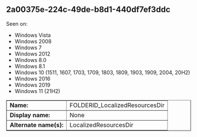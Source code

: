 ## 2a00375e-224c-49de-b8d1-440df7ef3ddc

Seen on:
* Windows Vista
* Windows 2008
* Windows 7
* Windows 2012
* Windows 8.0
* Windows 8.1
* Windows 10 (1511, 1607, 1703, 1709, 1803, 1809, 1903, 1909, 2004, 20H2)
* Windows 2016
* Windows 2019
* Windows 11 (21H2)

<table border="1" class="docutils">
  <tbody>
    <tr>
      <td><b>Name:</b></td>
      <td>FOLDERID_LocalizedResourcesDir</td>
    </tr>
    <tr>
      <td><b>Display name:</b></td>
      <td>None</td>
    </tr>
    <tr>
      <td><b>Alternate name(s):</b></td>
      <td>LocalizedResourcesDir</td>
    </tr>
  </tbody>
</table>

